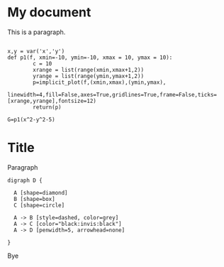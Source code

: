 # My document

This is a paragraph.

```{.sageplot executable=foo foo=100 width=50mm height=60mm}

x,y = var('x','y')
def p1(f, xmin=-10, ymin=-10, xmax = 10, ymax = 10):
		c = 10
		xrange = list(range(xmin,xmax+1,2))
		yrange = list(range(ymin,ymax+1,2))
		p=implicit_plot(f,(xmin,xmax),(ymin,ymax),
		linewidth=4,fill=False,axes=True,gridlines=True,frame=False,ticks=[xrange,yrange],fontsize=12)
		return(p)

G=p1(x^2-y^2-5)
```
# Title

Paragraph

```{.graphviz width=50mm height=60mm}
digraph D {

  A [shape=diamond]
  B [shape=box]
  C [shape=circle]

  A -> B [style=dashed, color=grey]
  A -> C [color="black:invis:black"]
  A -> D [penwidth=5, arrowhead=none]

}
```
Bye
